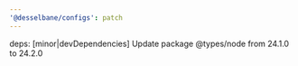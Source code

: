 ```yaml
---
'@desselbane/configs': patch
---
```


deps: [minor|devDependencies] Update package @types/node from 24.1.0 to 24.2.0
